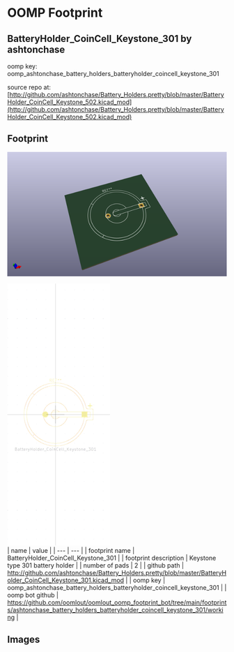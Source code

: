# OOMP Footprint  
## BatteryHolder_CoinCell_Keystone_301  by ashtonchase  
  
oomp key: oomp_ashtonchase_battery_holders_batteryholder_coincell_keystone_301  
  
source repo at: [http://github.com/ashtonchase/Battery_Holders.pretty/blob/master/BatteryHolder_CoinCell_Keystone_502.kicad_mod](http://github.com/ashtonchase/Battery_Holders.pretty/blob/master/BatteryHolder_CoinCell_Keystone_502.kicad_mod)  
## Footprint  
  
[![working_kicad_pcb_3d.png](working_kicad_pcb_3d_600.png)](working_kicad_pcb_3d.png)  
  
[![working.png](working_600.png)](working.png)  
| name | value | 
| --- | --- | 
| footprint name | BatteryHolder_CoinCell_Keystone_301 | 
| footprint description | Keystone type 301 battery holder | 
| number of pads | 2 | 
| github path | http://github.com/ashtonchase/Battery_Holders.pretty/blob/master/BatteryHolder_CoinCell_Keystone_301.kicad_mod | 
| oomp key | oomp_ashtonchase_battery_holders_batteryholder_coincell_keystone_301 | 
| oomp bot github | https://github.com/oomlout/oomlout_oomp_footprint_bot/tree/main/footprints/ashtonchase_battery_holders_batteryholder_coincell_keystone_301/working | 
## Images  
